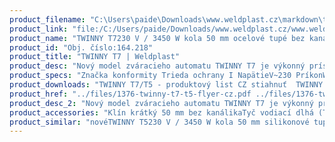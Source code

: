 ```yaml
---
product_filename: "C:\Users\paide\Downloads\www.weldplast.cz\markdown\twinny-t7730.md"
product_link: "file:/C:/Users/paide/Downloads/www.weldplast.cz/www.weldplast.cz/sk/twinny-t7730"
product_name: "TWINNY T7230 V / 3450 W kola 50 mm ocelové tupé bez kanálika krátky klin"
product_id: "Obj. číslo:164.218"
product_title: "TWINNY T7 | Weldplast"
product_desc: "Nový model zváracieho automatu TWINNY T7 je výkonný prístroj určený pre zváranie geotextíliou s hrúbkou 05 až 25 mm. Model T7 je oproti modelu T5 navyše vybavený GPS bezdrôtovým pripojením a LQS funkcií pre záznam a vyhodnotenie procesu zvárania.Rýchly : 08 - 8 m/min Výkonný : 3450 W Intuitivne : prehľadný displej a ovládacie prvky Univerzálny : zvára takmer všetky plastové fólie s hrúbkou 05 - 25 mm Suchý čistý : horúci vzduch vysušuje vlhkosť a súčasne prach a nečistoty sú odfúknuté preč Bezuhlíkový motorOdolný a ľahko udržiavateľnýGPS Wi-Fi LQS"
product_specs: "Značka konformity Trieda ochrany I NapätieV~230 PríkonW3450 FrekvenciaHz50/60 Max. teplota°C560 Rýchlosťm/min08 - 8 Rozsah prietoku vzduchu%45 - 100 Rozmerymm350 x 360 x 260 Hmotnosťkg105"
product_downloads: "TWINNY T7/T5 - produktový list CZ stiahnuť  TWINNY T7/T5 manual - SK stiahnuť  TWINNY T7/T5 manuál - CZ stiahnuť"
product_href: "../files/1376-twinny-t7-t5-flyer-cz.pdf ../files/1376-twinny-t7-t5-flyer-cz.pdf ../files/twinny-t7-t5-manual-sk.pdf ../files/twinny-t7-t5-manual-sk.pdf ../files/twinny-t7-t5-manual-cz.pdf ../files/twinny-t7-t5-manual-cz.pdf"
product_desc_2: "Nový model zváracieho automatu TWINNY T7 je výkonný prístroj určený pre zváranie geotextíliou s hrúbkou 05 až 25 mm. Model T7 je oproti modelu T5 navyše vybavený GPS bezdrôtovým pripojením a LQS funkcií pre záznam a vyhodnotenie procesu zvárania.Rýchly : 08 - 8 m/min Výkonný : 3450 W Intuitivne : prehľadný displej a ovládacie prvky Univerzálny : zvára takmer všetky plastové fólie s hrúbkou 05 - 25 mm Suchý čistý : horúci vzduch vysušuje vlhkosť a súčasne prach a nečistoty sú odfúknuté preč Bezuhlíkový motorOdolný a ľahko udržiavateľnýGPS Wi-Fi LQS"
product_accessories: "Klín krátký 50 mm bez kanálikaTyč vodiací dlhá (TWINNY)Pojazdový valček pre vnútorné aplikácie novéTWINNY T5230 V / 3450 W kola 50 mm silikonové tupé bez kanálkanovéTWINNY T5230 V / 3450 W kola 50 mm ocelové tupé bez kanálika krátky klinnovéTWINNY T5230 V / 3450 W kola 50 mm ocelové tupé bez kanálka dlhý klinnovéTWINNY T5kola 50 mm ocelová špicaté s kanálkem krátky klínnovéTWINNY T5230 V / 3450 W kola 50 mm ocelové špicaté s kanálikom dlhý klinnovéTWINNY T7230 V / 3450 W kola 50 mm silikonové bez kanálkanovéTWINNY T7230 V / 3450 W kola 50 mm ocelové tupé bez kanálika krátky klinnovéTWINNY T7230 V / 3450 W kola 50 mm ocelové tupé bez kanálka dlhý klínnovéTWINNY T7230 V / 3450 W kola 50 mm ocelové špicaté s kanálikom krátky klinnovéTWINNY T7230 V / 3450 W kola 50 mm oceľové špicaté s kanálikom dlhý klin"
product_similar: "novéTWINNY T5230 V / 3450 W kola 50 mm silikonové tupé bez kanálkanovéTWINNY T5230 V / 3450 W kola 50 mm ocelové tupé bez kanálika krátky klinnovéTWINNY T5230 V / 3450 W kola 50 mm ocelové tupé bez kanálka dlhý klinnovéTWINNY T5kola 50 mm ocelová špicaté s kanálkem krátky klínnovéTWINNY T5230 V / 3450 W kola 50 mm ocelové špicaté s kanálikom dlhý klinnovéTWINNY T7230 V / 3450 W kola 50 mm silikonové bez kanálkanovéTWINNY T7230 V / 3450 W kola 50 mm ocelové tupé bez kanálika krátky klinnovéTWINNY T7230 V / 3450 W kola 50 mm ocelové tupé bez kanálka dlhý klínnovéTWINNY T7230 V / 3450 W kola 50 mm ocelové špicaté s kanálikom krátky klinnovéTWINNY T7230 V / 3450 W kola 50 mm oceľové špicaté s kanálikom dlhý klin"
---
```

